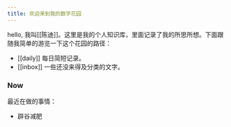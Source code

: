 ```yaml
---
title: 欢迎来到我的数字花园
---
```


hello, 我叫[[陈迪]]。这里是我的个人知识库，里面记录了我的所思所想。下面跟随我简单的游览一下这个花园的路径：

- [[daily]] 每日简短记录。
- [[inbox]] 一些还没来得及分类的文字。

### Now

最近在做的事情：

- 辟谷减肥